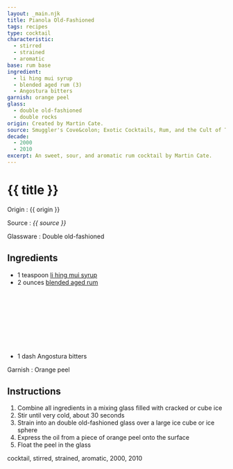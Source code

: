 ```yaml
---
layout: _main.njk
title: Pianola Old-Fashioned
tags: recipes
type: cocktail
characteristic:
  - stirred
  - strained
  - aromatic
base: rum base
ingredient:
  - li hing mui syrup
  - blended aged rum (3)
  - Angostura bitters
garnish: orange peel
glass:
  - double old-fashioned
  - double rocks
origin: Created by Martin Cate.
source: Smuggler's Cove&colon; Exotic Cocktails, Rum, and the Cult of Tiki
decade:
  - 2000
  - 2010
excerpt: An sweet, sour, and aromatic rum cocktail by Martin Cate.
---
```

<!-- markdownlint-disable MD025 -->
# {{ title }}
<!-- markdownlint-enable MD025 -->

Origin
  : {{ origin }}

Source
  : <cite><span data-pagefind-filter="Source">{{ source }}</span></cite>

Glassware
  : <span data-pagefind-filter="Glassware">Double old-fashioned</span>

## Ingredients

* 1 teaspoon [li hing mui syrup](/mixes/li-hing-mui-syrup)
* 2 ounces [blended aged rum](/rums/05-rum-blended-aged/)<icon-l space="1em" label="(3)" class="bigger"><span class="with-icon"><svg class="icon"><use href="/assets/images/icons/circle-3.svg#circle-3"></use></svg></span></icon-l>
* 1 dash Angostura bitters

Garnish
  : <span data-pagefind-filter="Garnish">Orange peel</span>

## Instructions

1. Combine all ingredients in a mixing glass filled with cracked or cube ice
2. Stir until very cold, about 30 seconds
3. Strain into an double old-fashioned glass over a large ice cube or ice sphere
4. Express the oil from a piece of orange peel onto the surface
5. Float the peel in the glass

<div
  data-cat[0]="Drink"
  data-type[0]="Cocktail"
  data-char[0]="Stirred"
  data-char[1]="Strained"
  data-char[2]="Aromatic"
  data-base[0]="Rum/Cane spirits"
  data-ingredient[0]="Li hing mui syrup"
  data-ingredient[1]="Blended aged rum [3]"
  data-ingredient[2]="Angostura bitters"
  data-origin[0]="Martin Cate"
  data-glass[0]="Double rocks"
  data-decade[0]="2000"
  data-decade[1]="2010"
  data-pagefind-filter="
    Category[data-cat[0]],
    Type[data-type[0]],
    Characteristic[data-char[0]],
    Characteristic[data-char[1]],
    Characteristic[data-char[2]],
    Base[data-base[0]],
    Ingredient[data-ingredient[0]],
    Ingredient[data-ingredient[1]],
    Ingredient[data-ingredient[2]],
    Origin[data-origin[0]],
    Glassware[data-glass[0]],
    Decade[data-decade[0]],
    Decade[data-decade[1]]
  "
>
</div>

<div class="keywords" aria-hidden>cocktail, stirred, strained, aromatic, 2000, 2010</div>
